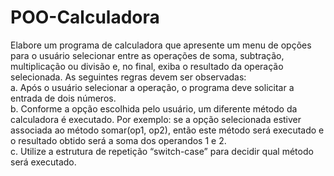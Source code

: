 # POO-Calculadora
Elabore um programa de calculadora que apresente um menu de opções para o usuário selecionar entre as operações de soma, subtração, multiplicação ou divisão e, no final, exiba o resultado da operação selecionada. As seguintes regras devem ser observadas:  
a. Após o usuário selecionar a operação, o programa deve solicitar a entrada de dois números.  
b. Conforme a opção escolhida pelo usuário, um diferente método da calculadora é executado. Por exemplo: se a opção selecionada estiver associada ao método somar(op1, op2), então este método será executado e o resultado obtido será a soma dos operandos 1 e 2.  
c. Utilize a estrutura de repetição “switch-case” para decidir qual método será executado.  
